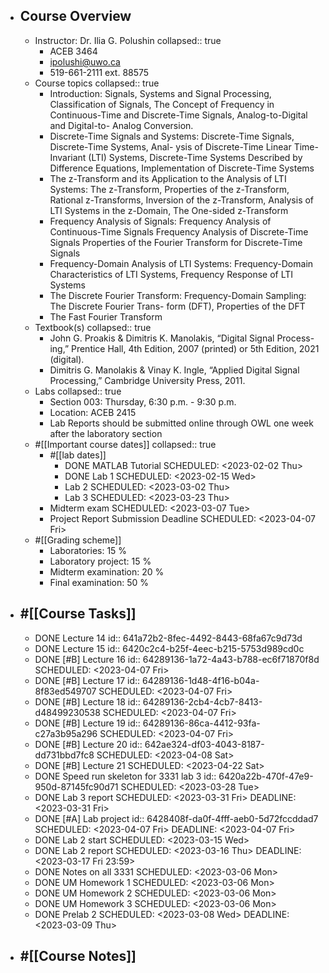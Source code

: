 - ## Course Overview
	- Instructor: Dr. Ilia G. Polushin
	  collapsed:: true
		- ACEB 3464
		- ipolushi@uwo.ca
		- 519-661-2111 ext. 88575
	- Course topics
	  collapsed:: true
		- Introduction: Signals, Systems and Signal Processing, Classification of Signals, The Concept
		  of Frequency in Continuous-Time and Discrete-Time Signals, Analog-to-Digital and Digital-to-
		  Analog Conversion.
		- Discrete-Time Signals and Systems: Discrete-Time Signals, Discrete-Time Systems, Anal-
		  ysis of Discrete-Time Linear Time-Invariant (LTI) Systems, Discrete-Time Systems Described
		  by Difference Equations, Implementation of Discrete-Time Systems
		- The z-Transform and its Application to the Analysis of LTI Systems: The z-Transform,
		  Properties of the z-Transform, Rational z-Transforms, Inversion of the z-Transform, Analysis of
		  LTI Systems in the z-Domain, The One-sided z-Transform
		- Frequency Analysis of Signals: Frequency Analysis of Continuous-Time Signals Frequency
		  Analysis of Discrete-Time Signals Properties of the Fourier Transform for Discrete-Time Signals
		- Frequency-Domain Analysis of LTI Systems: Frequency-Domain Characteristics of LTI
		  Systems, Frequency Response of LTI Systems
		- The Discrete Fourier Transform: Frequency-Domain Sampling: The Discrete Fourier Trans-
		  form (DFT), Properties of the DFT
		- The Fast Fourier Transform
	- Textbook(s)
	  collapsed:: true
		- John G. Proakis & Dimitris K. Manolakis, “Digital Signal Process-
		  ing,” Prentice Hall, 4th Edition, 2007 (printed) or 5th Edition, 2021
		  (digital).
		- Dimitris G. Manolakis & Vinay K. Ingle, “Applied Digital Signal
		  Processing,” Cambridge University Press, 2011.
	- Labs
	  collapsed:: true
		- Section 003: Thursday, 6:30 p.m. - 9:30 p.m.
		- Location: ACEB 2415
		- Lab Reports should be submitted online through OWL one week after the
		  laboratory section
	- #[[Important course dates]]
	  collapsed:: true
		- #[[lab dates]]
			- DONE MATLAB Tutorial
			  SCHEDULED: <2023-02-02 Thu>
			- DONE Lab 1
			  SCHEDULED: <2023-02-15 Wed>
			- Lab 2
			  SCHEDULED: <2023-03-02 Thu>
			- Lab 3
			  SCHEDULED: <2023-03-23 Thu>
		- Midterm exam
		  SCHEDULED: <2023-03-07 Tue>
		- Project Report Submission Deadline
		  SCHEDULED: <2023-04-07 Fri>
	- #[[Grading scheme]]
		- Laboratories: 15 %
		- Laboratory project: 15 %
		- Midterm examination: 20 %
		- Final examination: 50 %
- ## #[[Course Tasks]]
	- DONE Lecture 14
	  id:: 641a72b2-8fec-4492-8443-68fa67c9d73d
	- DONE Lecture 15
	  id:: 6420c2c4-b25f-4eec-b215-5753d989cd0c
	- DONE [#B] Lecture 16
	  id:: 64289136-1a72-4a43-b788-ec6f71870f8d
	  SCHEDULED: <2023-04-07 Fri>
	- DONE [#B] Lecture 17
	  id:: 64289136-1d48-4f16-b04a-8f83ed549707
	  SCHEDULED: <2023-04-07 Fri>
	- DONE [#B] Lecture 18
	  id:: 64289136-2cb4-4cb7-8413-d48499230538
	  SCHEDULED: <2023-04-07 Fri>
	- DONE [#B] Lecture 19
	  id:: 64289136-86ca-4412-93fa-c27a3b95a296
	  SCHEDULED: <2023-04-07 Fri>
	- DONE [#B] Lecture 20
	  id:: 642ae324-df03-4043-8187-dd731bbd7fc8
	  SCHEDULED: <2023-04-08 Sat>
	- DONE [#B] Lecture 21
	  SCHEDULED: <2023-04-22 Sat>
	- DONE Speed run skeleton for 3331 lab 3
	  id:: 6420a22b-470f-47e9-950d-87145fc90d71
	  SCHEDULED: <2023-03-28 Tue>
	- DONE Lab 3 report
	  SCHEDULED: <2023-03-31 Fri>
	  DEADLINE: <2023-03-31 Fri>
	- DONE [#A] Lab project
	  id:: 6428408f-da0f-4fff-aeb0-5d72fccddad7
	  SCHEDULED: <2023-04-07 Fri>
	  DEADLINE: <2023-04-07 Fri>
	- DONE Lab 2 start
	  SCHEDULED: <2023-03-15 Wed>
	- DONE Lab 2 report
	  SCHEDULED: <2023-03-16 Thu>
	  DEADLINE: <2023-03-17 Fri 23:59>
	- DONE Notes on all 3331
	  SCHEDULED: <2023-03-06 Mon>
	- DONE UM Homework 1
	  SCHEDULED: <2023-03-06 Mon>
	- DONE UM Homework 2
	  SCHEDULED: <2023-03-06 Mon>
	- DONE UM Homework 3
	  SCHEDULED: <2023-03-06 Mon>
	- DONE Prelab 2
	  SCHEDULED: <2023-03-08 Wed>
	  DEADLINE: <2023-03-09 Thu>
- ## #[[Course Notes]]